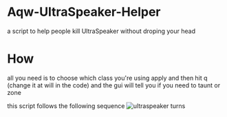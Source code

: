 # Aqw-UltraSpeaker-Helper
a script to help people kill UltraSpeaker without droping your head

# How
all you need is to choose which class you're using apply and then hit q (change it at will in the code) and the gui will tell you if you need to taunt or zone

this script follows the following sequence
![ultraspeaker turns](https://user-images.githubusercontent.com/81825126/234119516-880196b1-1315-4998-90b0-25f5c7218f64.jpg)
